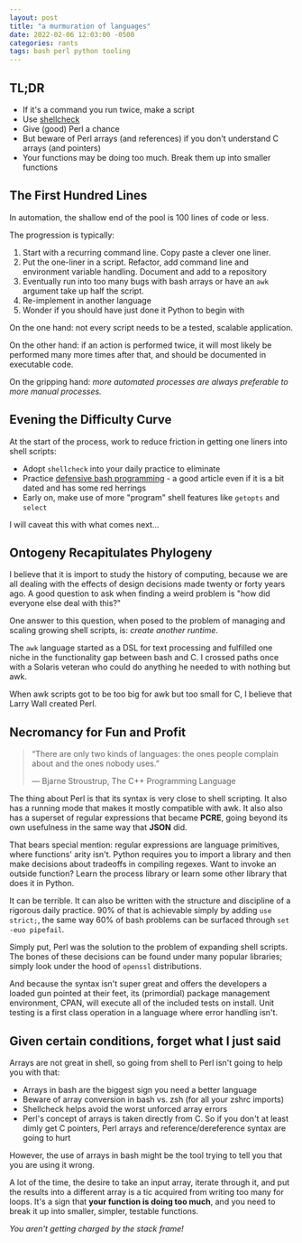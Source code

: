 ```yaml
---
layout: post
title: "a murmuration of languages"
date: 2022-02-06 12:03:00 -0500
categories: rants
tags: bash perl python tooling
---
```

## TL;DR

- If it's a command you run twice, make a script
- Use [shellcheck](https://github.com/koalaman/shellcheck)
- Give (good) Perl a chance
- But beware of Perl arrays (and references) if you don't understand C arrays (and pointers)
- Your functions may be doing too much. Break them up into smaller functions

## The First Hundred Lines

In automation, the shallow end of the pool is 100 lines of code or less.

The progression is typically:

1. Start with a recurring command line. Copy paste a clever one liner.
2. Put the one-liner in a script. Refactor, add command line and environment variable handling. Document and add to a repository
3. Eventually run into too many bugs with bash arrays or have an `awk` argument take up half the script.
4. Re-implement in another language
5. Wonder if you should have just done it Python to begin with

On the one hand: not every script needs to be a tested, scalable application.

On the other hand: if an action is performed twice, it will most likely be performed many more times after that, and should be documented in executable code.

On the gripping hand: _more automated processes are always preferable to more manual processes._

## Evening the Difficulty Curve

At the start of the process, work to reduce friction in getting one liners into shell scripts:

- Adopt `shellcheck` into your daily practice to eliminate
- Practice [defensive bash programming](https://www.reddit.com/r/linux/comments/4p470v/secure_your_bash_scripts_with_defensive_bash/) - a good article even if it is a bit dated and has some red herrings
- Early on, make use of more "program" shell features like `getopts` and `select`

I will caveat this with what comes next...

## Ontogeny Recapitulates Phylogeny

I believe that it is import to study the history of computing, because we are all dealing with the effects of design decisions made twenty or forty years ago. A good question to ask when finding a weird problem is "how did everyone else deal with this?"

One answer to this question, when posed to the problem of managing and scaling growing shell scripts, is: _create another runtime_.

The `awk` language started as a DSL for text processing and fulfilled one niche in the functionality gap between bash and C. I crossed paths once with a Solaris veteran who could do anything he needed to with nothing but awk.

When awk scripts got to be too big for awk but too small for C, I believe that Larry Wall created Perl.

## Necromancy for Fun and Profit

> “There are only two kinds of languages: the ones people complain about and the ones nobody uses.”
>
> ― Bjarne Stroustrup, The C++ Programming Language

The thing about Perl is that its syntax is very close to shell scripting. It also has a running mode that makes it mostly compatible with awk. It also also has a superset of regular expressions that became **PCRE**, going beyond its own usefulness in the same way that **JSON** did.

That bears special mention: regular expressions are language primitives, where functions' arity isn't. Python requires you to import a library and then make decisions about tradeoffs in compiling regexes. Want to invoke an outside function? Learn the process library or learn some other library that does it in Python.

It can be terrible. It can also be written with the structure and discipline of a rigorous daily practice. 90% of that is achievable simply by adding `use strict;`, the same way 60% of bash problems can be surfaced through `set -euo pipefail`.

Simply put, Perl was the solution to the problem of expanding shell scripts. The bones of these decisions can be found under many popular libraries; simply look under the hood of `openssl` distributions.

And because the syntax isn't super great and offers the developers a loaded gun pointed at their feet, its (primordial) package management environment, CPAN, will execute all of the included tests on install. Unit testing is a first class operation in a language where error handling isn't.

## Given certain conditions, forget what I just said

Arrays are not great in shell, so going from shell to Perl isn't going to
help you with that:

- Arrays in bash are the biggest sign you need a better language
- Beware of array conversion in bash vs. zsh (for all your zshrc imports)
- Shellcheck helps avoid the worst unforced array errors
- Perl's concept of arrays is taken directly from C. So if you don't at least dimly get C pointers, Perl arrays and reference/dereference syntax are going to hurt

However, the use of arrays in bash might be the tool trying to tell you that you are using it wrong.

A lot of the time, the desire to take an input array, iterate through it, and put the results into a different array is a tic acquired from writing too many for loops. It's a sign that **your function is doing too much**, and you need to break it up into smaller, simpler, testable functions.

_You aren't getting charged by the stack frame!_

